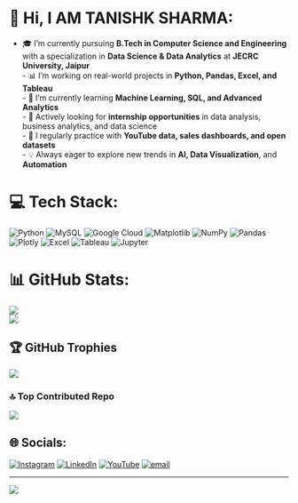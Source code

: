 # 💫 Hi, I AM TANISHK SHARMA:
- 🎓 I’m currently pursuing **B.Tech in Computer Science and Engineering**  <br>  with a specialization in **Data Science & Data Analytics** at **JECRC University, Jaipur**<br>- 📊 I’m working on real-world projects in **Python, Pandas, Excel, and Tableau**<br>- 🚀 I’m currently learning **Machine Learning, SQL, and Advanced Analytics**<br>- 💼 Actively looking for **internship opportunities** in data analysis, business analytics, and data science<br>- 🌱 I regularly practice with **YouTube data, sales dashboards, and open datasets**<br>- 💡 Always eager to explore new trends in **AI, Data Visualization**, and **Automation**


# 💻 Tech Stack:
![Python](https://img.shields.io/badge/python-3670A0?style=for-the-badge&logo=python&logoColor=ffdd54) ![MySQL](https://img.shields.io/badge/mysql-4479A1.svg?style=for-the-badge&logo=mysql&logoColor=white) ![Google Cloud](https://img.shields.io/badge/GoogleCloud-%234285F4.svg?style=for-the-badge&logo=google-cloud&logoColor=white) ![Matplotlib](https://img.shields.io/badge/Matplotlib-%23ffffff.svg?style=for-the-badge&logo=Matplotlib&logoColor=black) ![NumPy](https://img.shields.io/badge/numpy-%23013243.svg?style=for-the-badge&logo=numpy&logoColor=white) ![Pandas](https://img.shields.io/badge/pandas-%23150458.svg?style=for-the-badge&logo=pandas&logoColor=white) ![Plotly](https://img.shields.io/badge/Plotly-%233F4F75.svg?style=for-the-badge&logo=plotly&logoColor=white) ![Excel](https://img.shields.io/badge/Excel-%23217346.svg?style=for-the-badge&logo=microsoft-excel&logoColor=white)
 ![Tableau](https://img.shields.io/badge/Tableau-%23ffffff.svg?style=for-the-badge&logo=Tableau&logoColor=blue)
 ![Jupyter](https://img.shields.io/badge/Jupyter-%23F37626.svg?style=for-the-badge&logo=jupyter&logoColor=white)

# 📊 GitHub Stats:
![](https://github-readme-stats.vercel.app/api?username=Tanishk-sharma9905&theme=radical&hide_border=false&include_all_commits=false&count_private=false)<br/>
![](https://github-readme-stats.vercel.app/api/top-langs/?username=Tanishk-sharma9905&theme=radical&hide_border=false&include_all_commits=false&count_private=false&layout=compact)

## 🏆 GitHub Trophies
![](https://github-profile-trophy.vercel.app/?username=Tanishk-sharma9905&theme=radical&no-frame=false&no-bg=true&margin-w=4)

### 🔝 Top Contributed Repo
![](https://github-contributor-stats.vercel.app/api?username=Tanishk-sharma9905&limit=5&theme=radical&combine_all_yearly_contributions=true)


## 🌐 Socials:
[![Instagram](https://img.shields.io/badge/Instagram-%23E4405F.svg?logo=Instagram&logoColor=white)](https://instagram.com/https://www.instagram.com/tanishk_sharma___/) [![LinkedIn](https://img.shields.io/badge/LinkedIn-%230077B5.svg?logo=linkedin&logoColor=white)](https://linkedin.com/in/https://www.linkedin.com/in/tanishk-sharma-148937288/) [![YouTube](https://img.shields.io/badge/YouTube-%23FF0000.svg?logo=YouTube&logoColor=white)](https://youtube.com/@https://www.youtube.com/@dive_in_data_09) [![email](https://img.shields.io/badge/Email-D14836?logo=gmail&logoColor=white)](mailto:tanishk.sharma9905@gmail.com) 

---
[![](https://visitcount.itsvg.in/api?id=Tanishk-sharma9905&icon=2&color=0)](https://visitcount.itsvg.in)

<!-- Proudly created with GPRM ( https://gprm.itsvg.in ) -->
